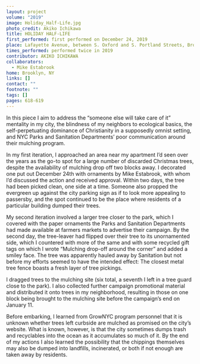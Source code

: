 ```yaml
---
layout: project
volume: "2019"
image: Holiday_Half-Life.jpg
photo_credit: Akiko Ichikawa
title: HOLIDAY HALF-LIFE
first_performed: first performed on December 24, 2019
place: Lafayette Avenue, between S. Oxford and S. Portland Streets, Brooklyn, NY
times_performed: performed twice in 2019
contributor: AKIKO ICHIKAWA
collaborators:
  - Mike Estabrook
home: Brooklyn, NY
links: []
contact: ""
footnote: ""
tags: []
pages: 618-619
---
```


In this piece I aim to address the “someone else will take care of it” mentality in my city, the blindness of my neighbors to ecological basics, the self-perpetuating dominance of Christianity in a supposedly omnist setting, and NYC Parks and Sanitation Departments’ poor communication around their mulching program.

In my first iteration, I approached an area near my apartment I’d seen over the years as the go-to spot for a large number of discarded Christmas trees, despite the availability of mulching drop off two blocks away. I decorated one put out December 24th with ornaments by Mike Estabrook, with whom I’d discussed the action and received approval. Within two days, the tree had been picked clean, one side at a time. Someone also propped the evergreen up against the city parking sign as if to look more appealing to passersby, and the spot continued to be the place where residents of a particular building dumped their trees.

My second iteration involved a larger tree closer to the park, which I covered with the paper ornaments the Parks and Sanitation Departments had made available at farmers markets to advertise their campaign. By the second day, the tree-leaver had flipped over their tree to its unornamented side, which I countered with more of the same and with some recycled gift tags on which I wrote “Mulching drop-off around the corner” and added a smiley face. The tree was apparently hauled away by Sanitation but not before my efforts seemed to have the intended effect: The closest metal tree fence boasts a fresh layer of tree pickings.

I dragged trees to the mulching site (six total, a seventh I left in a tree guard close to the park). I also collected further campaign promotional material and distributed it onto trees in my neighborhood, resulting in those on one block being brought to the mulching site before the campaign’s end on January 11.

Before embarking, I learned from GrowNYC program personnel that it is unknown whether trees left curbside are mulched as promised on the city’s website. What is known, however, is that the city sometimes dumps trash and recyclables into the ocean as it accumulates so much of it. By the end of my actions I also learned the possibility that the chippings themselves may also be dumped into landfills, incinerated, or both if not enough are taken away by residents.
